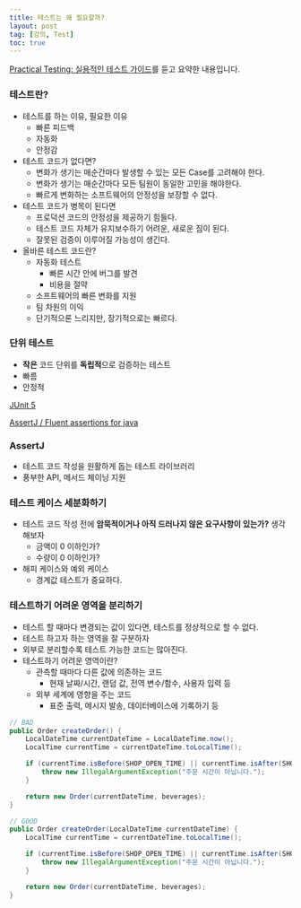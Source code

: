 ```yaml
---
title: 테스트는 왜 필요할까?
layout: post
tag: [강의, Test]
toc: true
---
```


[Practical Testing: 실용적인 테스트 가이드](https://inf.run/YLRXA)를 듣고 요약한 내용입니다.

### 테스트란?

- 테스트를 하는 이유, 필요한 이유
    - 빠른 피드백
    - 자동화
    - 안정감
- 테스트 코드가 없다면?
    - 변화가 생기는 매순간마다 발생할 수 있는 모든 Case를 고려해야 한다.
    - 변화가 생기는 매순간마다 모든 팀원이 동일한 고민을 해야한다.
    - 빠르게 변화하는 소프트웨어의 안정성을 보장할 수 없다.
- 테스트 코드가 병목이 된다면
    - 프로덕션 코드의 안정성을 제공하기 힘들다.
    - 테스트 코드 자체가 유지보수하기 어려운, 새로운 짐이 된다.
    - 잘못된 검증이 이루어질 가능성이 생긴다.
- 올바른 테스트 코드란?
    - 자동화 테스트
        - 빠른 시간 안에 버그를 발견
        - 비용을 절약
    - 소프트웨어의 빠른 변화를 지원
    - 팀 차원의 이익
    - 단기적으론 느리지만, 장기적으로는 빠르다.

### 단위 테스트

- **작은** 코드 단위를 **독립적**으로 검증하는 테스트
- 빠름
- 안정적

[JUnit 5](https://junit.org/junit5/)

[AssertJ / Fluent assertions for java](https://joel-costigliola.github.io/assertj/index.html)

### AssertJ

- 테스트 코드 작성을 원활하게 돕는 테스트 라이브러리
- 풍부한 API, 메서드 체이닝 지원

### 테스트 케이스 세분화하기

- 테스트 코드 작성 전에 **암묵적이거나 아직 드러나지 않은 요구사항이 있는가?** 생각해보자
    - 금액이 0 이하인가?
    - 수량이 0 이하인가?
- 해피 케이스와 예외 케이스
    - 경계값 테스트가 중요하다.

### 테스트하기 어려운 영역을 분리하기

- 테스트 할 때마다 변경되는 값이 있다면, 테스트를 정상적으로 할 수 없다.
- 테스트 하고자 하는 영역을 잘 구분하자
- 외부로 분리할수록 테스트 가능한 코드는 많아진다.
- 테스트하기 어려운 영역이란?
    - 관측할 때마다 다른 값에 의존하는 코드
        - 현재 날짜/시간, 랜덤 값, 전역 변수/함수, 사용자 입력 등
    - 외부 세계에 영향을 주는 코드
        - 표준 출력, 메시지 발송, 데이터베이스에 기록하기 등

```java
// BAD
public Order createOrder() {
    LocalDateTime currentDateTime = LocalDateTime.now();
    LocalTime currentTime = currentDateTime.toLocalTime();

    if (currentTime.isBefore(SHOP_OPEN_TIME) || currentTime.isAfter(SHOP_CLOSE_TIME)) {
        throw new IllegalArgumentException("주문 시간이 아닙니다.");
    }

    return new Order(currentDateTime, beverages);
}

// GOOD
public Order createOrder(LocalDateTime currentDateTime) {
    LocalTime currentTime = currentDateTime.toLocalTime();

    if (currentTime.isBefore(SHOP_OPEN_TIME) || currentTime.isAfter(SHOP_CLOSE_TIME)) {
        throw new IllegalArgumentException("주문 시간이 아닙니다.");
    }

    return new Order(currentDateTime, beverages);
}
```